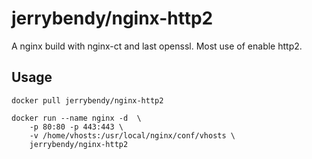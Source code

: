 # jerrybendy/nginx-http2

A nginx build with nginx-ct and last openssl. Most use of enable http2.

## Usage

```shell
docker pull jerrybendy/nginx-http2
```


```shell
docker run --name nginx -d  \
    -p 80:80 -p 443:443 \
    -v /home/vhosts:/usr/local/nginx/conf/vhosts \
    jerrybendy/nginx-http2
```